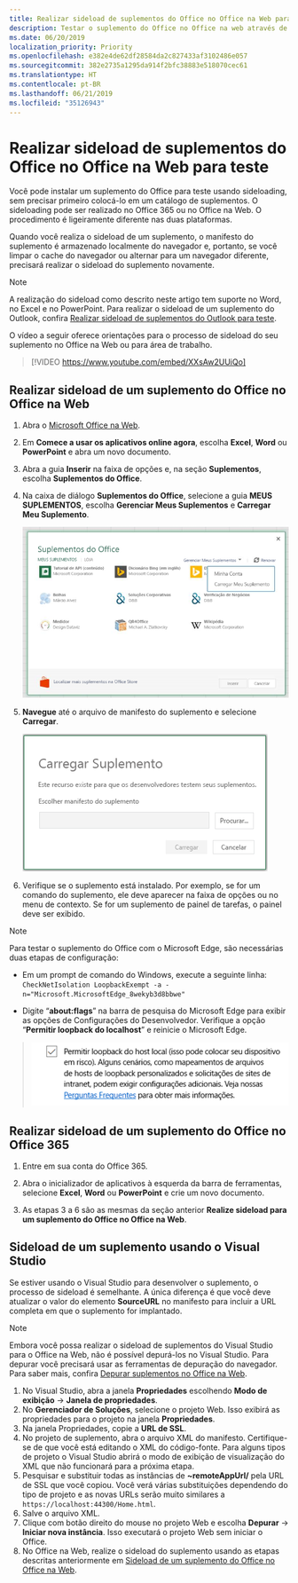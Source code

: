 ```yaml
---
title: Realizar sideload de suplementos do Office no Office na Web para teste
description: Testar o suplemento do Office no Office na web através de sideloading
ms.date: 06/20/2019
localization_priority: Priority
ms.openlocfilehash: e382e4de62df28584da2c827433af3102486e057
ms.sourcegitcommit: 382e2735a1295da914f2bfc38883e518070cec61
ms.translationtype: HT
ms.contentlocale: pt-BR
ms.lasthandoff: 06/21/2019
ms.locfileid: "35126943"
---
```

# <a name="sideload-office-add-ins-in-office-on-the-web-for-testing"></a>Realizar sideload de suplementos do Office no Office na Web para teste

Você pode instalar um suplemento do Office para teste usando sideloading, sem precisar primeiro colocá-lo em um catálogo de suplementos. O sideloading pode ser realizado no Office 365 ou no Office na Web. O procedimento é ligeiramente diferente nas duas plataformas. 

Quando você realiza o sideload de um suplemento, o manifesto do suplemento é armazenado localmente do navegador e, portanto, se você limpar o cache do navegador ou alternar para um navegador diferente, precisará realizar o sideload do suplemento novamente.


> [!NOTE]
> A realização do sideload como descrito neste artigo tem suporte no Word, no Excel e no PowerPoint. Para realizar o sideload de um suplemento do Outlook, confira [Realizar sideload de suplementos do Outlook para teste](/outlook/add-ins/sideload-outlook-add-ins-for-testing).

O vídeo a seguir oferece orientações para o processo de sideload do seu suplemento no Office na Web ou para área de trabalho.


> [!VIDEO https://www.youtube.com/embed/XXsAw2UUiQo]

## <a name="sideload-an-office-add-in-in-office-on-the-web"></a>Realizar sideload de um suplemento do Office no Office na Web

1. Abra o [Microsoft Office na Web](https://office.live.com/).
    
2. Em **Comece a usar os aplicativos online agora**, escolha **Excel**, **Word** ou **PowerPoint** e abra um novo documento.
    
3. Abra a guia **Inserir** na faixa de opções e, na seção **Suplementos**, escolha **Suplementos do Office**.
    
4. Na caixa de diálogo **Suplementos do Office**, selecione a guia **MEUS SUPLEMENTOS**, escolha **Gerenciar Meus Suplementos** e **Carregar Meu Suplemento**.
    
    ![A caixa de diálogo Suplementos do Office com um menu suspenso "Gerenciar meus suplementos" no canto superior direito e abaixo o menu suspenso com a opção "Carregar meu suplemento"](../images/office-add-ins-my-account.png)

5.  **Navegue** até o arquivo de manifesto do suplemento e selecione **Carregar**.
    
    ![A caixa de diálogo Carregar suplemento com botões para pesquisar, carregar e cancelar.](../images/upload-add-in.png)

6. Verifique se o suplemento está instalado. Por exemplo, se for um comando do suplemento, ele deve aparecer na faixa de opções ou no menu de contexto. Se for um suplemento de painel de tarefas, o painel deve ser exibido.

> [!NOTE]
>Para testar o suplemento do Office com o Microsoft Edge, são necessárias duas etapas de configuração: 
>
> - Em um prompt de comando do Windows, execute a seguinte linha: `CheckNetIsolation LoopbackExempt -a -n="Microsoft.MicrosoftEdge_8wekyb3d8bbwe"`
>
> - Digite “**about:flags**” na barra de pesquisa do Microsoft Edge para exibir as opções de Configurações do Desenvolvedor.  Verifique a opção “**Permitir loopback do localhost**” e reinicie o Microsoft Edge.

>    ![A opção “Permitir loopback do localhost” do Edge com a caixa marcada.](../images/allow-localhost-loopback.png)


## <a name="sideload-an-office-add-in-in-office-365"></a>Realizar sideload de um suplemento do Office no Office 365

1. Entre em sua conta do Office 365.
    
2. Abra o inicializador de aplicativos à esquerda da barra de ferramentas, selecione  **Excel**, **Word** ou **PowerPoint** e crie um novo documento.
    
3. As etapas 3 a 6 são as mesmas da seção anterior **Realize sideload para um suplemento do Office no Office na Web**. 


## <a name="sideload-an-add-in-when-using-visual-studio"></a>Sideload de um suplemento usando o Visual Studio

Se estiver usando o Visual Studio para desenvolver o suplemento, o processo de sideload é semelhante. A única diferença é que você deve atualizar o valor do elemento **SourceURL** no manifesto para incluir a URL completa em que o suplemento for implantado.

> [!NOTE]
> Embora você possa realizar o sideload de suplementos do Visual Studio para o Office na Web, não é possível depurá-los no Visual Studio. Para depurar você precisará usar as ferramentas de depuração do navegador. Para saber mais, confira [Depurar suplementos no Office na Web](debug-add-ins-in-office-online.md).

1. No Visual Studio, abra a janela **Propriedades** escolhendo **Modo de exibição** -> **Janela de propriedades**.
2. No **Gerenciador de Soluções**, selecione o projeto Web. Isso exibirá as propriedades para o projeto na janela **Propriedades**.
3. Na janela Propriedades, copie a **URL de SSL**.
4. No projeto de suplemento, abra o arquivo XML do manifesto. Certifique-se de que você está editando o XML do código-fonte. Para alguns tipos de projeto o Visual Studio abrirá o modo de exibição de visualização do XML que não funcionará para a próxima etapa.
5. Pesquisar e substituir todas as instâncias de **~remoteAppUrl/** pela URL de SSL que você copiou. Você verá várias substituições dependendo do tipo de projeto e as novas URLs serão muito similares a `https://localhost:44300/Home.html`.
6. Salve o arquivo XML.
7. Clique com botão direito do mouse no projeto Web e escolha **Depurar** -> **Iniciar nova instância**. Isso executará o projeto Web sem iniciar o Office.
8. No Office na Web, realize o sideload do suplemento usando as etapas descritas anteriormente em [Sideload de um suplemento do Office no Office na Web](#sideload-an-office-add-in-in-office-on-the-web).
